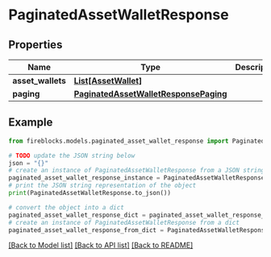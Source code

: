 # PaginatedAssetWalletResponse


## Properties

Name | Type | Description | Notes
------------ | ------------- | ------------- | -------------
**asset_wallets** | [**List[AssetWallet]**](AssetWallet.md) |  | [optional] 
**paging** | [**PaginatedAssetWalletResponsePaging**](PaginatedAssetWalletResponsePaging.md) |  | [optional] 

## Example

```python
from fireblocks.models.paginated_asset_wallet_response import PaginatedAssetWalletResponse

# TODO update the JSON string below
json = "{}"
# create an instance of PaginatedAssetWalletResponse from a JSON string
paginated_asset_wallet_response_instance = PaginatedAssetWalletResponse.from_json(json)
# print the JSON string representation of the object
print(PaginatedAssetWalletResponse.to_json())

# convert the object into a dict
paginated_asset_wallet_response_dict = paginated_asset_wallet_response_instance.to_dict()
# create an instance of PaginatedAssetWalletResponse from a dict
paginated_asset_wallet_response_from_dict = PaginatedAssetWalletResponse.from_dict(paginated_asset_wallet_response_dict)
```
[[Back to Model list]](../README.md#documentation-for-models) [[Back to API list]](../README.md#documentation-for-api-endpoints) [[Back to README]](../README.md)


